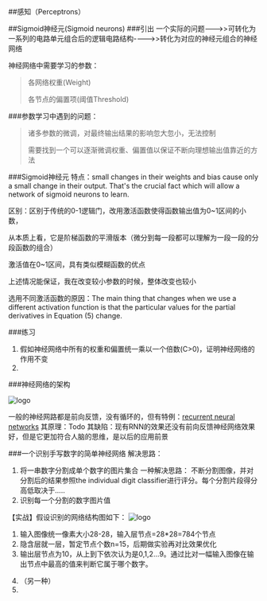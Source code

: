 ##感知（Perceptrons）


##Sigmoid神经元(Sigmoid neurons)
###引出
一个实际的问题--->>可转化为一系列的电路单元组合后的逻辑电路结构---->>转化为对应的神经元组合的神经网络<p>
神经网络中需要学习的参数：<p>
>各网络权重(Weight)<p>
各节点的偏置项(阈值Threshold)<p>

###参数学习中遇到的问题：
>诸多参数的微调，对最终输出结果的影响忽大忽小，无法控制<p>
需要找到一个可以逐渐微调权重、偏置值以保证不断向理想输出值靠近的方法

###Sigmoid神经元
特点：small changes in their weights and bias cause only a small change in their output. That's the crucial fact which will allow a network of sigmoid neurons to learn.

区别：区别于传统的0-1逻辑门，改用激活函数使得函数输出值为0~1区间的小数，<p>
从本质上看，它是阶梯函数的平滑版本（微分到每一段都可以理解为一段一段的分段函数的组合）<p>
激活值在0~1区间，具有类似模糊函数的优点

上述情况能保证，我在改变较小参数的时候，整体改变也较小

选用不同激活函数的原因：The main thing that changes when we use a different activation function is that the particular values for the partial derivatives in Equation (5) change.

###练习
1. 假如神经网络中所有的权重和偏置统一乘以一个倍数(C>0)，证明神经网络的作用不变
2. 


###神经网络的架构

![logo](http://neuralnetworksanddeeplearning.com/images/tikz11.png)


一般的神经网路都是前向反馈，没有循环的，但有特例：[recurrent neural networks](https://en.wikipedia.org/wiki/Recurrent_neural_network)
其原理：Todo
其缺陷：现有RNN的效果还没有前向反馈神经网络效果好，但是它更加符合人脑的思维，是以后的应用前景

###一个识别手写数字的简单神经网络
解决思路：
1. 将一串数字分割成单个数字的图片集合
一种解决思路：
不断分割图像，并对分割后的结果参照the individual digit classifier进行评分。每个分割片段得分高低取决于.....
2. 识别每一个分割的数字图片值

【实战】假设识别的网络结构图如下：
![logo](http://neuralnetworksanddeeplearning.com/images/tikz12.png)

1. 输入图像统一像素大小28-28，输入层节点=28*28=784个节点
2. 隐含层就一层，暂定节点个数n=15，后期做实验再对比效果优化
3. 输出层节点为10，从上到下依次认为是0,1,2...9。通过比对一幅输入图像在输出节点中最高的值来判断它属于哪个数字。<p>
4. （另一种）
5. 
